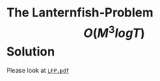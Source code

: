 # The Lanternfish-Problem $$O(M^3logT)$$ Solution
Please look at [`LFP.pdf`](https://github.com/elsy0111/The-Lanternfish-Problem/blob/master/LFP.pdf)

